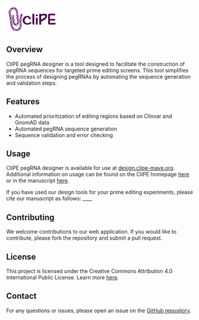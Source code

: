 <img src="src/www/clipe_logo.png" alt="CliPE Logo" height="75">

## Overview

CliPE pegRNA designer is a tool designed to facilitate the construction of pegRNA sequences for targeted prime editing screens. This tool simplifies the process of designing pegRNAs by automating the sequence generation and validation steps.

## Features

- Automated prioritization of editing regions based on Clinvar and GnomAD data
- Automated pegRNA sequence generation
- Sequence validation and error checking

## Usage

CliPE pegRNA designer is available for use at [design.clipe-mave.org](https://design.clipe-mave.org). Additional information on usage can be found on the CliPE homepage [here](https://home.clipe-mave.org) or in the manuscript [here]().

If you have used our design tools for your prime editing experiments, please cite our manuscript as follows: ____

## Contributing

We welcome contributions to our web application. If you would like to contribute, please fork the repository and submit a pull request.

## License

This project is licensed under the Creative Commons Attribution 4.0 International Public License. Learn more [here](https://creativecommons.org/licenses/by/4.0/).

## Contact

For any questions or issues, please open an issue on the [GitHub repository](https://github.com/nbodkin/clipe_pegrna_designer/issues).